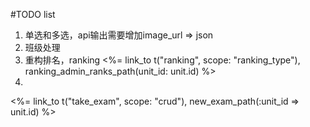 #TODO list
1. 单选和多选，api输出需要增加image_url => json
4. 班级处理
5. 重构排名，ranking
        <%= link_to t("ranking", scope: "ranking_type"), ranking_admin_ranks_path(unit_id: unit.id) %>
6. 
<%= link_to t("take_exam", scope: "crud"), new_exam_path(:unit_id => unit.id)  %>